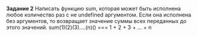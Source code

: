**Задание 2**
Написать функцию sum, которая может быть исполнена любое количество раз с не undefined аргументом.
Если она исполнена без аргументов, то возвращает значение суммы всех переданных до этого значений.
sum(1)(2)(3)....(n)() === 1 + 2 + 3 + ... + n
